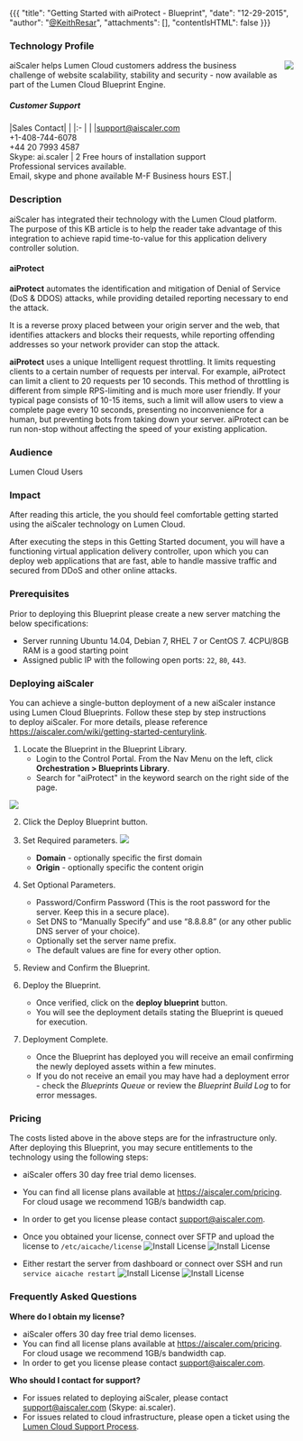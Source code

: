 {{{
  "title": "Getting Started with aiProtect - Blueprint",
  "date": "12-29-2015",
  "author": "<a href='https://twitter.com/KeithResar'>@KeithResar</a>",
  "attachments": [],
  "contentIsHTML": false
}}}

### Technology Profile
<img src="../../images/aiscaler/aiscaler-logo.png" style="border:0;float:right;max-width: 150px;">

aiScaler helps Lumen Cloud customers address the business challenge of website scalability, stability and security - now available as part of the Lumen Cloud Blueprint Engine.

##### Customer Support
|Sales Contact| |
|:-	| |
|support@aiscaler.com<br>+1-408-744-6078<br>+44 20 7993 4587<br>Skype: ai.scaler | 2 Free hours of installation support<br>Professional services available.<br>Email, skype and phone available M-F Business hours EST.|

### Description
aiScaler has integrated their technology with the Lumen Cloud platform.  The purpose of this KB article is to help the reader take advantage of this integration to achieve rapid time-to-value for this application delivery controller solution.

#### aiProtect
**aiProtect** automates the identification and mitigation of Denial of Service (DoS & DDOS) attacks, while providing detailed reporting necessary to end the attack.

It is a reverse proxy placed between your origin server and the web, that identifies attackers and blocks their requests, while reporting offending addresses so your network provider can stop the attack.

**aiProtect** uses a unique Intelligent request throttling. It limits requesting clients to a certain number of requests per interval. For example, aiProtect can limit a client to 20 requests per 10 seconds. This method of throttling is different from simple RPS-limiting and is much more user friendly. If your typical page consists of 10-15 items, such a limit will allow users to view a complete page every 10 seconds, presenting no
inconvenience for a human, but preventing bots from taking down your server. aiProtect can be run non-stop without affecting the speed of your existing application.

### Audience
Lumen Cloud Users

### Impact
After reading this article, the you should feel comfortable getting started using the aiScaler technology on Lumen Cloud.

After executing the steps in this Getting Started document, you will have a functioning virtual application delivery controller, upon which you can deploy web applications that are fast, able to handle massive traffic and secured from DDoS and other online attacks.

### Prerequisites
Prior to deploying this Blueprint please create a new server matching the below specifications:
* Server running Ubuntu 14.04, Debian 7, RHEL 7 or CentOS 7. 4CPU/8GB RAM is a good starting point
* Assigned public IP with the following open ports: `22`, `80`, `443`.

### Deploying aiScaler
You can achieve a single-button deployment of a new aiScaler instance using Lumen Cloud Blueprints. Follow these step by step instructions to deploy aiScaler. For more details, please reference
https://aiscaler.com/wiki/getting-started-centurylink.


1. Locate the Blueprint in the Blueprint Library.
   * Login to the Control Portal. From the Nav Menu on the left, click **Orchestration > Blueprints Library**.
   * Search for "aiProtect" in the keyword search on the right side of the page.

  <img src="../../images/aiscaler/blueprint_tile_aiprotect.png" style="border:0;max-width:250px;">

2. Click the Deploy Blueprint button.

3. Set Required parameters.
   <img src="../../images/aiscaler/deploy_parameters.png" style="max-width:450px;">

   * **Domain** - optionally specific the first domain
   * **Origin** - optionally specific the content origin

4. Set Optional Parameters.
   * Password/Confirm Password (This is the root password for the server. Keep this in a secure place).
   * Set DNS to “Manually Specify” and use “8.8.8.8” (or any other public DNS server of your choice).
   * Optionally set the server name prefix.
   * The default values are fine for every other option.

5. Review and Confirm the Blueprint.

6. Deploy the Blueprint.
   * Once verified, click on the **deploy blueprint** button.
   * You will see the deployment details stating the Blueprint is queued for execution.

7. Deployment Complete.
   * Once the Blueprint has deployed you will receive an email confirming the newly deployed assets within a few minutes.
   * If you do not receive an email you may have had a deployment error - check the *Blueprints Queue* or review the *Blueprint Build Log* to for error messages.

### Pricing
The costs listed above in the above steps are for the infrastructure only. After deploying this Blueprint, you may secure entitlements to the technology using the following steps:
* aiScaler offers 30 day free trial demo licenses.
* You can find all license plans available at https://aiscaler.com/pricing. For cloud usage we recommend 1GB/s bandwidth cap.
* In order to get you license please contact support@aiscaler.com.
* Once you obtained your license, connect over SFTP and upload the license to `/etc/aicache/license`
  ![Install License](../../images/aiscaler/license1.png)
  ![Install License](../../images/aiscaler/license2.png)

* Either restart the server from dashboard or connect over SSH and run `service aicache restart`
  ![Install License](../../images/aiscaler/license3.png)
  ![Install License](../../images/aiscaler/license4.png)

### Frequently Asked Questions

**Where do I obtain my license?**
* aiScaler offers 30 day free trial demo licenses.
* You can find all license plans available at https://aiscaler.com/pricing. For cloud usage we recommend 1GB/s bandwidth cap.
* In order to get you license please contact support@aiscaler.com.

**Who should I contact for support?**
* For issues related to deploying aiScaler, please contact support@aiscaler.com (Skype: ai.scaler).
* For issues related to cloud infrastructure, please open a ticket using the [Lumen Cloud Support Process](../../Support/how-do-i-report-a-support-issue.md).
